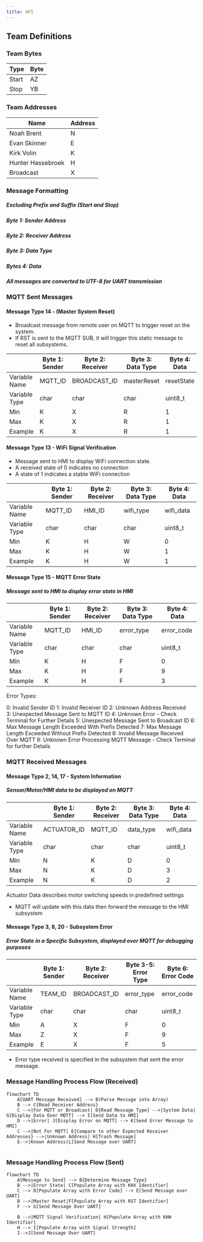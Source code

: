 ```yaml
---
title: API
---
```




## Team Definitions

### Team Bytes

| Type |  Byte  |
| -----------| ----------- |
| Start | AZ  |
| Stop | YB |

### Team Addresses

| Name |  Address  |
| -----------| ----------- |
| Noah Brent | N  |
|Evan Skinner| E |
|Kirk Volin| K |
|Hunter Hassebroek| H |
| Broadcast | X| 

### Message Formatting 
##### Excluding Prefix and Suffix (Start and Stop)

##### Byte 1: Sender Address
##### Byte 2: Receiver Address
##### Byte 3: Data Type
##### Bytes 4: Data
##### All messages are converted to UTF-8 for UART transmission

### MQTT Sent Messages
#### Message Type 14 - (Master System Reset)
- Broadcast message from remote user on MQTT to trigger reset on the system. 
- If RST is sent to the MQTT SUB,  it will trigger this static message to reset all subsystems.

|  |  Byte 1: Sender     |  Byte 2: Receiver | Byte 3: Data Type | Byte 4: Data  
| -----------| ----------- | --| --| -- |
|Variable Name| MQTT_ID  | BROADCAST_ID| masterReset | resetState
|Variable Type| char  | char | char| uint8_t | 
|Min| K  | X | R | 1
|Max| K  | X | R |1
|Example| K | X | R | 1


#### Message Type 13 - WiFi Signal Verification
- Message sent to HMI to display WiFi connection state.
- A received state of 0 indicates no connection
- A state of 1 indicates a stable WiFi connection


|  |  Byte 1: Sender     |  Byte 2: Receiver | Byte 3: Data Type | Byte 4: Data |
| -----------| ----------- | -- | -- | -- |
|Variable Name| MQTT_ID  | HMI_ID | wifi_type | wifi_data |
|Variable Type| char  | char | char | uint8_t |
|Min| K  | H | W | 0 |
|Max| K  | H | W | 1 |
|Example| K | H | W | 1 |


#### Message Type 15 - MQTT Error State
##### Message sent to HMI to display error state in HMI

|  |  Byte 1: Sender     |  Byte 2: Receiver | Byte 3: Data Type | Byte 4: Data |
| -----------| ----------- | -- | -- | -- |
|Variable Name| MQTT_ID  | HMI_ID | error_type | error_code |
|Variable Type| char  | char | char | uint8_t |
|Min| K  | H | F | 0 |
|Max| K  | H | F | 9 |
|Example| K | H | F | 3 |

Error Types:

0: Invalid Sender ID
1: Invalid Receiver ID
2: Unknown Address Received  
3: Unexpected Message Sent to MQTT ID
4: Unknown Error - Check Terminal for Further Details
5: Unexpected Message Sent to Broadcast ID
6: Max Message Length Exceeded With Prefix Detected
7: Max Message Length Exceeded Without Prefix Detected
8: Invalid Message Received Over MQTT
9: Unknown Error Processing MQTT Message - Check Terminal for further Details

### MQTT Received Messages

#### Message Type 2, 14, 17 - System Information 
##### Sensor/Motor/HMI data to be displayed on MQTT


|  |  Byte 1: Sender     |  Byte 2: Receiver | Byte 3: Data Type | Byte 4: Data |
| -----------| ----------- | -- | -- | -- |
|Variable Name| ACTUATOR_ID  | MQTT_ID | data_type | wifi_data |
|Variable Type| char  | char | char | uint8_t |
|Min| N  | K | D | 0 |
|Max| N  | K | D | 3 |
|Example| N | K | D | 2 |

Actuator Data describes motor switching speeds in predefined settings
- MQTT will update with this data then forward the message to the HMI subsystem

#### Message Type 3, 8, 20 - Subsystem Error 
##### Error State in a Specific Subsystem, displayed over MQTT for debugging purposes

|  |  Byte 1: Sender     |  Byte 2: Receiver | Byte 3-5: Error Type | Byte 6: Error Code |
| -----------| ----------- | -- | -- | -- |
|Variable Name| TEAM_ID  | BROADCAST_ID | error_type | error_code |
|Variable Type| char  | char | char | uint8_t |
|Min| A  | X | F | 0 |
|Max| Z  | X | F | 9 |
|Example| E | X | F | 5 |

- Error type received is specified in the subsystem that sent the error message.  


### Message Handling Process Flow (Received)

<script type="module">
  import mermaid from 'https://cdn.jsdelivr.net/npm/mermaid@11/dist/mermaid.esm.min.mjs';
  mermaid.initialize({ startOnLoad: true });
</script>

```mermaid
flowchart TD
    A[UART Message Received] --> B(Parse Message into Array)
    B --> C{Read Receiver Address}
    C -->|For MQTT or Broadcast| D{Read Message Type} -->|System Data| G[Display Data Over MQTT] --> I[Send Data to HMI]
    D -->|Error| J[Display Error on MQTT] --> K[Send Error Message to HMI]
    C -->|Not For MQTT| E{Compare to other Expected Receiver Addresses} -->|Unknown Address| H[Trash Message]
    E-->|Known Address|L[Send Message over UART]
  
```

### Message Handling Process Flow (Sent)

```mermaid
flowchart TD
    A[Message to Send] --> B{Determine Message Type}
    B -->|Error State| C[Populate Array with KHX Identifier]
    C --> D[Populate Array with Error Code] --> E[Send Message over UART]
    B -->|Master Reset|F[Populate Array with RST Identifier]
    F --> G[Send Message Over UART]

    B -->|MQTT Signal Verification| H[Populate Array with KHW Identifier]
    H --> I[Populate Array with Signal Strength]
    I-->J[Send Message Over UART]

  
  
```
